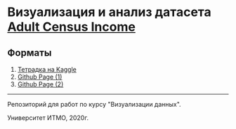 # Визуализация и анализ датасета [Adult Census Income](https://www.kaggle.com/uciml/adult-census-income)


## Форматы
1. [Тетрадка на Kaggle](https://www.kaggle.com/phinnik/adult-census-income)
1. [Github Page (1)](https://phinnik.github.io/ITMO-DataViz/d3_version/)
1. [Github Page (2)](https://phinnik.github.io/ITMO-DataViz/datawrapper_version/)

___
Репозиторий для работ по курсу "Визуализации данных".
 
Университет ИТМО, 2020г.
